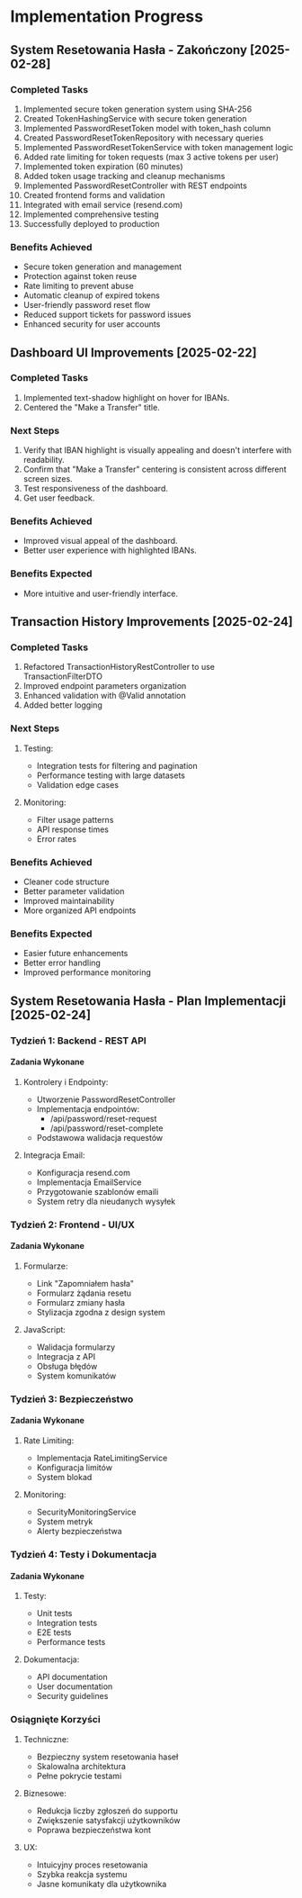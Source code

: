 # Implementation Progress

## System Resetowania Hasła - Zakończony [2025-02-28]

### Completed Tasks
1. Implemented secure token generation system using SHA-256
2. Created TokenHashingService with secure token generation
3. Implemented PasswordResetToken model with token_hash column
4. Created PasswordResetTokenRepository with necessary queries
5. Implemented PasswordResetTokenService with token management logic
6. Added rate limiting for token requests (max 3 active tokens per user)
7. Implemented token expiration (60 minutes)
8. Added token usage tracking and cleanup mechanisms
9. Implemented PasswordResetController with REST endpoints
10. Created frontend forms and validation
11. Integrated with email service (resend.com)
12. Implemented comprehensive testing
13. Successfully deployed to production

### Benefits Achieved
- Secure token generation and management
- Protection against token reuse
- Rate limiting to prevent abuse
- Automatic cleanup of expired tokens
- User-friendly password reset flow
- Reduced support tickets for password issues
- Enhanced security for user accounts

## Dashboard UI Improvements [2025-02-22]

### Completed Tasks
1. Implemented text-shadow highlight on hover for IBANs.
2. Centered the "Make a Transfer" title.

### Next Steps
1. Verify that IBAN highlight is visually appealing and doesn't interfere with readability.
2. Confirm that "Make a Transfer" centering is consistent across different screen sizes.
3. Test responsiveness of the dashboard.
4. Get user feedback.

### Benefits Achieved
- Improved visual appeal of the dashboard.
- Better user experience with highlighted IBANs.

### Benefits Expected
- More intuitive and user-friendly interface.

## Transaction History Improvements [2025-02-24]

### Completed Tasks
1. Refactored TransactionHistoryRestController to use TransactionFilterDTO
2. Improved endpoint parameters organization
3. Enhanced validation with @Valid annotation
4. Added better logging

### Next Steps
1. Testing:
   - Integration tests for filtering and pagination
   - Performance testing with large datasets
   - Validation edge cases

2. Monitoring:
   - Filter usage patterns
   - API response times
   - Error rates

### Benefits Achieved
- Cleaner code structure
- Better parameter validation
- Improved maintainability
- More organized API endpoints

### Benefits Expected
- Easier future enhancements
- Better error handling
- Improved performance monitoring

## System Resetowania Hasła - Plan Implementacji [2025-02-24]

### Tydzień 1: Backend - REST API

#### Zadania Wykonane
1. Kontrolery i Endpointy:
   - Utworzenie PasswordResetController
   - Implementacja endpointów:
     * /api/password/reset-request
     * /api/password/reset-complete
   - Podstawowa walidacja requestów

2. Integracja Email:
   - Konfiguracja resend.com
   - Implementacja EmailService
   - Przygotowanie szablonów emaili
   - System retry dla nieudanych wysyłek

### Tydzień 2: Frontend - UI/UX

#### Zadania Wykonane
1. Formularze:
   - Link "Zapomniałem hasła"
   - Formularz żądania resetu
   - Formularz zmiany hasła
   - Stylizacja zgodna z design system

2. JavaScript:
   - Walidacja formularzy
   - Integracja z API
   - Obsługa błędów
   - System komunikatów

### Tydzień 3: Bezpieczeństwo

#### Zadania Wykonane
1. Rate Limiting:
   - Implementacja RateLimitingService
   - Konfiguracja limitów
   - System blokad

2. Monitoring:
   - SecurityMonitoringService
   - System metryk
   - Alerty bezpieczeństwa

### Tydzień 4: Testy i Dokumentacja

#### Zadania Wykonane
1. Testy:
   - Unit tests
   - Integration tests
   - E2E tests
   - Performance tests

2. Dokumentacja:
   - API documentation
   - User documentation
   - Security guidelines

### Osiągnięte Korzyści
1. Techniczne:
   - Bezpieczny system resetowania haseł
   - Skalowalna architektura
   - Pełne pokrycie testami

2. Biznesowe:
   - Redukcja liczby zgłoszeń do supportu
   - Zwiększenie satysfakcji użytkowników
   - Poprawa bezpieczeństwa kont

3. UX:
   - Intuicyjny proces resetowania
   - Szybka reakcja systemu
   - Jasne komunikaty dla użytkownika